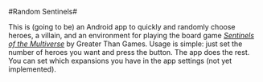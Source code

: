 #Random Sentinels#

This is (going to be) an Android app to quickly and randomly choose heroes, a villain, and an
environment for playing the board game [_Sentinels of the Multiverse_](http://www.sentinelsofthemultiverse.com) by Greater Than Games.
Usage is simple: just set the number of heroes you want and press the button. The app does the rest.
You can set which expansions you have in the app settings (not yet implemented).
